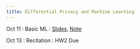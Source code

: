 ```yaml
---
title: Differential Privacy and Machine Learning
---
```


Oct 11
: Basic ML
  : [Slides](), [Note]()

Oct 13
: Recitation
: HW2 Due



